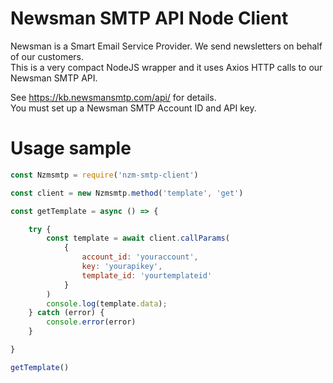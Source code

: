 # Newsman SMTP API Node Client
Newsman is a Smart Email Service Provider. We send newsletters on behalf of our customers.\
This is a very compact NodeJS wrapper and it uses Axios HTTP calls to our Newsman SMTP API.

See https://kb.newsmansmtp.com/api/ for details.\
You must set up a Newsman SMTP Account ID and API key.

# Usage sample
```javascript
const Nzmsmtp = require('nzm-smtp-client')

const client = new Nzmsmtp.method('template', 'get')

const getTemplate = async () => {

    try {
        const template = await client.callParams(
            {
                account_id: 'youraccount',
                key: 'yourapikey',
                template_id: 'yourtemplateid'
            }
        )
        console.log(template.data);
    } catch (error) {
        console.error(error)
    }

}

getTemplate() 
```
